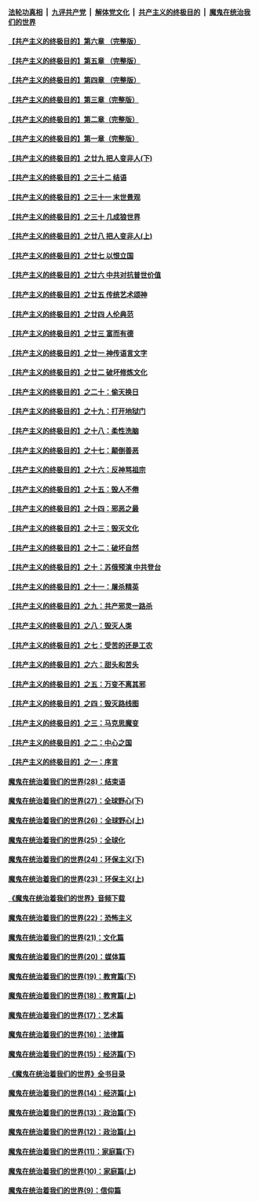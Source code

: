 ####  [法轮功真相](../../../../basic/blob/master/README.md?t=11111739) &nbsp;|&nbsp; [九评共产党](../../../../9ping.md/blob/master/README.md?t=11111739) &nbsp;|&nbsp; [解体党文化](../../../../jtdwh.md/blob/master/README.md?t=11111739)  &nbsp;|&nbsp; [共产主义的终极目的](../../../../gczydzjmd.md/blob/master/README.md?t=11111739) &nbsp;|&nbsp; [魔鬼在统治我们的世界](../../../../mgztzwmdsj.md/blob/master/README.md?t=11111739) 

#### [【共产主义的终极目的】第六章 （完整版）](../pages/nsc422/n11428913.md?t=11111739) 

#### [【共产主义的终极目的】第五章 （完整版）](../pages/nsc422/n11428912.md?t=11111739) 

#### [【共产主义的终极目的】第四章 （完整版）](../pages/nsc422/n11428907.md?t=11111739) 

#### [【共产主义的终极目的】第三章（完整版）](../pages/nsc422/n11428848.md?t=11111739) 

#### [【共产主义的终极目的】第二章（完整版）](../pages/nsc422/n11428831.md?t=11111739) 

#### [【共产主义的终极目的】第一章（完整版）](../pages/nsc422/n11417651.md?t=11111739) 

#### [【共产主义的终极目的】之廿九 把人变非人(下)](../pages/nsc422/n11344140.md?t=11111739) 

#### [【共产主义的终极目的】之三十二 结语](../pages/nsc422/n11360535.md?t=11111739) 

#### [【共产主义的终极目的】之三十一 末世景观](../pages/nsc422/n11351129.md?t=11111739) 

#### [【共产主义的终极目的】之三十 几成狼世界](../pages/nsc422/n11348280.md?t=11111739) 

#### [【共产主义的终极目的】之廿八 把人变非人(上)](../pages/nsc422/n11340492.md?t=11111739) 

#### [【共产主义的终极目的】之廿七 以恨立国](../pages/nsc422/n11336944.md?t=11111739) 

#### [【共产主义的终极目的】之廿六 中共对抗普世价值](../pages/nsc422/n11324785.md?t=11111739) 

#### [【共产主义的终极目的】之廿五 传统艺术颂神](../pages/nsc422/n11296396.md?t=11111739) 

#### [【共产主义的终极目的】之廿四 人伦典范](../pages/nsc422/n11296397.md?t=11111739) 

#### [【共产主义的终极目的】之廿三 富而有德](../pages/nsc422/n11283598.md?t=11111739) 

#### [【共产主义的终极目的】之廿一 神传语言文字](../pages/nsc422/n11263265.md?t=11111739) 

#### [【共产主义的终极目的】之廿二 破坏修炼文化](../pages/nsc422/n11245728.md?t=11111739) 

#### [【共产主义的终极目的】之二十：偷天换日](../pages/nsc422/n11238846.md?t=11111739) 

#### [【共产主义的终极目的】之十九：打开地狱门](../pages/nsc422/n11206376.md?t=11111739) 

#### [【共产主义的终极目的】之十八：柔性洗脑](../pages/nsc422/n11199994.md?t=11111739) 

#### [【共产主义的终极目的】之十七：颠倒善恶](../pages/nsc422/n11179782.md?t=11111739) 

#### [【共产主义的终极目的】之十六：反神骂祖宗](../pages/nsc422/n11166798.md?t=11111739) 

#### [【共产主义的终极目的】之十五：毁人不倦](../pages/nsc422/n11166792.md?t=11111739) 

#### [【共产主义的终极目的】之十四：邪恶之最](../pages/nsc422/n11150249.md?t=11111739) 

#### [【共产主义的终极目的】之十三：毁灭文化](../pages/nsc422/n11135227.md?t=11111739) 

#### [【共产主义的终极目的】之十二：破坏自然](../pages/nsc422/n11135214.md?t=11111739) 

#### [【共产主义的终极目的】之十：苏俄预演 中共登台](../pages/nsc422/n11118424.md?t=11111739) 

#### [【共产主义的终极目的】之十一：屠杀精英](../pages/nsc422/n11118442.md?t=11111739) 

#### [【共产主义的终极目的】之九：共产邪灵一路杀](../pages/nsc422/n11114139.md?t=11111739) 

#### [【共产主义的终极目的】之八：毁灭人类](../pages/nsc422/n11108503.md?t=11111739) 

#### [【共产主义的终极目的】之七：受苦的还是工农](../pages/nsc422/n11101809.md?t=11111739) 

#### [【共产主义的终极目的】之六：甜头和苦头](../pages/nsc422/n11096971.md?t=11111739) 

#### [【共产主义的终极目的】之五：万变不离其邪](../pages/nsc422/n11091285.md?t=11111739) 

#### [【共产主义的终极目的】之四：毁灭路线图](../pages/nsc422/n11086284.md?t=11111739) 

#### [【共产主义的终极目的】之三：马克思魔变](../pages/nsc422/n11061941.md?t=11111739) 

#### [【共产主义的终极目的】之二：中心之国](../pages/nsc422/n11047728.md?t=11111739) 

#### [【共产主义的终极目的】之一：序言](../pages/nsc422/n11086077.md?t=11111739) 

#### [魔鬼在统治着我们的世界(28)：结束语](../pages/nsc422/n10936246.md?t=11111739) 

#### [魔鬼在统治着我们的世界(27)：全球野心(下)](../pages/nsc422/n10928319.md?t=11111739) 

#### [魔鬼在统治着我们的世界(26)：全球野心(上)](../pages/nsc422/n10900318.md?t=11111739) 

#### [魔鬼在统治着我们的世界(25)：全球化](../pages/nsc422/n10788205.md?t=11111739) 

#### [魔鬼在统治着我们的世界(24)：环保主义(下)](../pages/nsc422/n10695307.md?t=11111739) 

#### [魔鬼在统治着我们的世界(23)：环保主义(上)](../pages/nsc422/n10688613.md?t=11111739) 

#### [《魔鬼在统治着我们的世界》音频下载](../pages/nsc422/n10635553.md?t=11111739) 

#### [魔鬼在统治着我们的世界(22)：恐怖主义](../pages/nsc422/n10614727.md?t=11111739) 

#### [魔鬼在统治着我们的世界(21)：文化篇](../pages/nsc422/n10597706.md?t=11111739) 

#### [魔鬼在统治着我们的世界(20)：媒体篇](../pages/nsc422/n10586579.md?t=11111739) 

#### [魔鬼在统治着我们的世界(19)：教育篇(下)](../pages/nsc422/n10564808.md?t=11111739) 

#### [魔鬼在统治着我们的世界(18)：教育篇(上)](../pages/nsc422/n10526970.md?t=11111739) 

#### [魔鬼在统治着我们的世界(17)：艺术篇](../pages/nsc422/n10499093.md?t=11111739) 

#### [魔鬼在统治着我们的世界(16)：法律篇](../pages/nsc422/n10485969.md?t=11111739) 

#### [魔鬼在统治着我们的世界(15)：经济篇(下)](../pages/nsc422/n10469975.md?t=11111739) 

#### [《魔鬼在统治着我们的世界》全书目录](../pages/nsc422/n10464261.md?t=11111739) 

#### [魔鬼在统治着我们的世界(14)：经济篇(上)](../pages/nsc422/n10457370.md?t=11111739) 

#### [魔鬼在统治着我们的世界(13)：政治篇(下)](../pages/nsc422/n10448270.md?t=11111739) 

#### [魔鬼在统治着我们的世界(12)：政治篇(上)](../pages/nsc422/n10444576.md?t=11111739) 

#### [魔鬼在统治着我们的世界(11)：家庭篇(下)](../pages/nsc422/n10440961.md?t=11111739) 

#### [魔鬼在统治着我们的世界(10)：家庭篇(上)](../pages/nsc422/n10435448.md?t=11111739) 

#### [魔鬼在统治着我们的世界(9)：信仰篇](../pages/nsc422/n10432159.md?t=11111739) 

